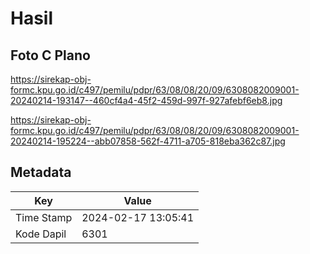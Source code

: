 # Hasil

## Foto C Plano

https://sirekap-obj-formc.kpu.go.id/c497/pemilu/pdpr/63/08/08/20/09/6308082009001-20240214-193147--460cf4a4-45f2-459d-997f-927afebf6eb8.jpg

https://sirekap-obj-formc.kpu.go.id/c497/pemilu/pdpr/63/08/08/20/09/6308082009001-20240214-195224--abb07858-562f-4711-a705-818eba362c87.jpg


## Metadata

| Key        | Value               |
| ---------- | ------------------- |
| Time Stamp | 2024-02-17 13:05:41 |
| Kode Dapil | 6301                |



